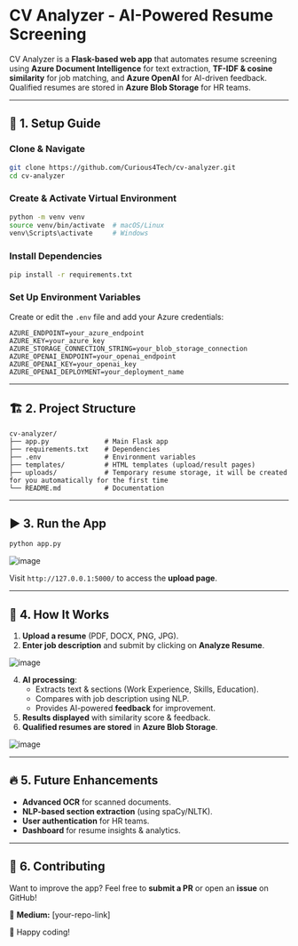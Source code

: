 # CV Analyzer - AI-Powered Resume Screening  

CV Analyzer is a **Flask-based web app** that automates resume screening using **Azure Document Intelligence** for text extraction, **TF-IDF & cosine similarity** for job matching, and **Azure OpenAI** for AI-driven feedback. Qualified resumes are stored in **Azure Blob Storage** for HR teams.

---

## 🚀 1. Setup Guide  

### **Clone & Navigate**  
```bash
git clone https://github.com/Curious4Tech/cv-analyzer.git
cd cv-analyzer
```

### **Create & Activate Virtual Environment**  
```bash
python -m venv venv
source venv/bin/activate  # macOS/Linux
venv\Scripts\activate     # Windows
```

### **Install Dependencies**  
```bash
pip install -r requirements.txt
```

### **Set Up Environment Variables**  
Create or edit the  `.env` file and add your Azure credentials:  
```env
AZURE_ENDPOINT=your_azure_endpoint
AZURE_KEY=your_azure_key
AZURE_STORAGE_CONNECTION_STRING=your_blob_storage_connection
AZURE_OPENAI_ENDPOINT=your_openai_endpoint
AZURE_OPENAI_KEY=your_openai_key
AZURE_OPENAI_DEPLOYMENT=your_deployment_name
```

---

## 🏗️ 2. Project Structure  

```
cv-analyzer/
├── app.py              # Main Flask app
├── requirements.txt    # Dependencies
├── .env                # Environment variables
├── templates/          # HTML templates (upload/result pages)
├── uploads/            # Temporary resume storage, it will be created for you automatically for the first time
└── README.md           # Documentation
```

---

## ▶️ 3. Run the App  
```bash
python app.py
```

![image](https://github.com/user-attachments/assets/d7ae3785-0405-4c7e-8ed2-46aaa53fe81d)

Visit `http://127.0.0.1:5000/` to access the **upload page**.

---

## 📌 4. How It Works  
1. **Upload a resume** (PDF, DOCX, PNG, JPG).  
2. **Enter job description** and submit by clicking on **Analyze Resume**.

![image](https://github.com/user-attachments/assets/efd04c9f-f56e-4427-8736-8750a98bee36)

4. **AI processing**:  
   - Extracts text & sections (Work Experience, Skills, Education).  
   - Compares with job description using NLP.  
   - Provides AI-powered **feedback** for improvement.  
5. **Results displayed** with similarity score & feedback.  
6. **Qualified resumes are stored** in **Azure Blob Storage**.  

![image](https://github.com/user-attachments/assets/2672c6e0-46f2-43fa-be4f-90021d0bed96)

---

## 🔥 5. Future Enhancements  
- **Advanced OCR** for scanned documents.  
- **NLP-based section extraction** (using spaCy/NLTK).  
- **User authentication** for HR teams.  
- **Dashboard** for resume insights & analytics.  

---

## 🤝 6. Contributing  
Want to improve the app? Feel free to **submit a PR** or open an **issue** on GitHub!  

📌 **Medium:** [your-repo-link]  

🚀 Happy coding!
